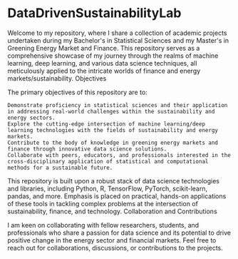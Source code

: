 # DataDrivenSustainabilityLab
Welcome to my repository, where I share a collection of academic projects undertaken during my Bachelor's in Statistical Sciences and my Master's in Greening Energy Market and Finance. This repository serves as a comprehensive showcase of my journey through the realms of machine learning, deep learning, and various data science techniques, all meticulously applied to the intricate worlds of finance and energy markets/sustainability.
Objectives

The primary objectives of this repository are to:

    Demonstrate proficiency in statistical sciences and their application in addressing real-world challenges within the sustainability and energy sectors.
    Explore the cutting-edge intersection of machine learning/deep learning technologies with the fields of sustainability and energy markets.
    Contribute to the body of knowledge in greening energy markets and finance through innovative data science solutions.
    Collaborate with peers, educators, and professionals interested in the cross-disciplinary application of statistical and computational methods for a sustainable future.

This repository is built upon a robust stack of data science technologies and libraries, including Python, R, TensorFlow, PyTorch, scikit-learn, pandas, and more. Emphasis is placed on practical, hands-on applications of these tools in tackling complex problems at the intersection of sustainability, finance, and technology.
Collaboration and Contributions

I am keen on collaborating with fellow researchers, students, and professionals who share a passion for data science and its potential to drive positive change in the energy sector and financial markets. Feel free to reach out for collaborations, discussions, or contributions to the projects.
